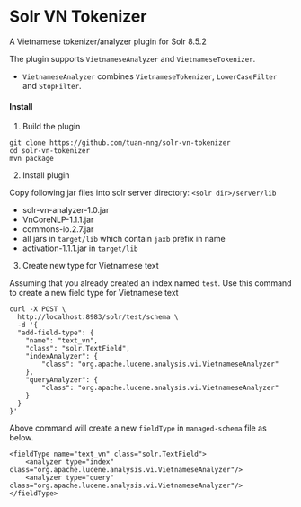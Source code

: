 # Solr VN Tokenizer

A Vietnamese tokenizer/analyzer plugin for Solr 8.5.2

The plugin supports `VietnameseAnalyzer` and `VietnameseTokenizer`.

* `VietnameseAnalyzer` combines `VietnameseTokenizer`, `LowerCaseFilter` and `StopFilter`.

#### Install

1. Build the plugin
```text
git clone https://github.com/tuan-nng/solr-vn-tokenizer
cd solr-vn-tokenizer
mvn package
```

2. Install plugin
 
Copy following jar files into solr server directory: `<solr dir>/server/lib`
 * solr-vn-analyzer-1.0.jar
 * VnCoreNLP-1.1.1.jar
 * commons-io.2.7.jar
 * all jars in `target/lib` which contain `jaxb` prefix in name
 * activation-1.1.1.jar in `target/lib`  
 
3. Create new type for Vietnamese text

Assuming that you already created an index named `test`. Use this command to create a new field type for Vietnamese text

```text
curl -X POST \
  http://localhost:8983/solr/test/schema \
  -d '{
  "add-field-type": {
    "name": "text_vn",
    "class": "solr.TextField",
    "indexAnalyzer": {
        "class": "org.apache.lucene.analysis.vi.VietnameseAnalyzer"
    },
    "queryAnalyzer": {
        "class": "org.apache.lucene.analysis.vi.VietnameseAnalyzer"
    }
  }
}'
```

Above command will create a new `fieldType` in `managed-schema` file as below.
```text
<fieldType name="text_vn" class="solr.TextField">
    <analyzer type="index" class="org.apache.lucene.analysis.vi.VietnameseAnalyzer"/>
    <analyzer type="query" class="org.apache.lucene.analysis.vi.VietnameseAnalyzer"/>
</fieldType>
```
